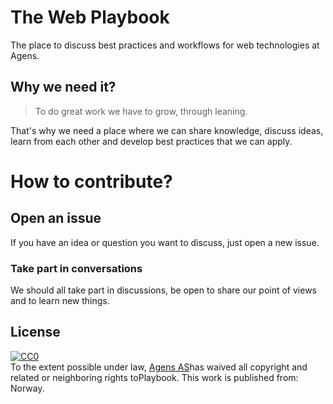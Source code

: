 # The Web Playbook

The place to discuss best practices and workflows for web technologies at Agens.

## Why we need it?

> To do great work we have to grow, through leaning.

That's why we need a place where we can share knowledge, discuss ideas, learn from each other and develop best practices that we can apply.

# How to contribute?

## Open an issue  
If you have an idea or question you want to discuss, just open a new issue.

### Take part in conversations
We should all take part in discussions, be open to share our point of views and to learn new things.

## License
<p xmlns:dct="http://purl.org/dc/terms/" xmlns:vcard="http://www.w3.org/2001/vcard-rdf/3.0#"><a rel="license" href="http://creativecommons.org/publicdomain/zero/1.0/"><img src="https://licensebuttons.net/p/zero/1.0/88x31.png" style="border-style: none;" alt="CC0" /></a><br />To the extent possible under law, <a rel="dct:publisher" href="http://agens.no"><span property="dct:title">Agens AS</span></a>has waived all copyright and related or neighboring rights to<span property="dct:title">Playbook</span>. This work is published from: <span property="vcard:Country" datatype="dct:ISO3166" content="NO" about="http://agens.no">Norway</span>.</p>
